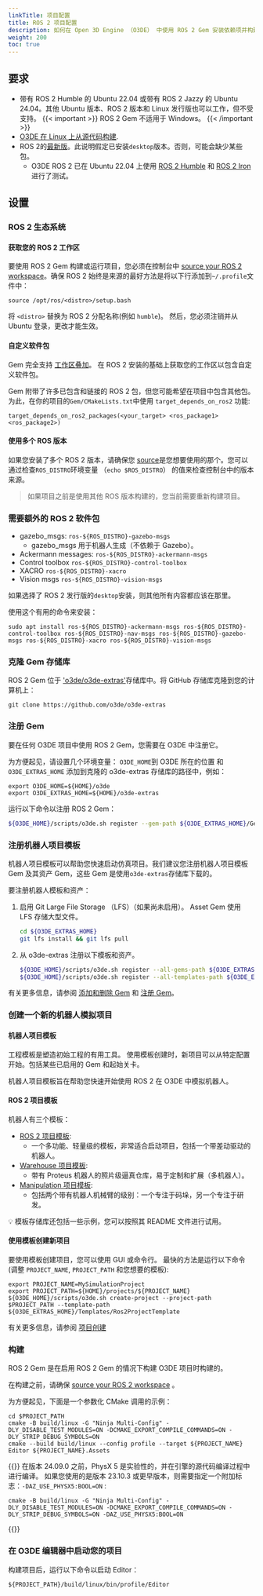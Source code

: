 ```yaml
---
linkTitle: 项目配置
title: ROS 2 项目配置
description: 如何在 Open 3D Engine （O3DE） 中使用 ROS 2 Gem 安装依赖项并构建项目。
weight: 200
toc: true
---
```


## 要求

* 带有 ROS 2 Humble 的 Ubuntu 22.04 或带有 ROS 2 Jazzy 的 Ubuntu 24.04。其他 Ubuntu 版本、ROS 2 版本和 Linux 发行版也可以工作，但不受支持。
  {{< important >}}
ROS 2 Gem 不适用于 Windows。
  {{< /important >}}
* [O3DE 在 Linux 上从源代码构建](/docs/welcome-guide/setup/setup-from-github/building-linux).
* ROS 2的[最新版](https://docs.ros.org/en/rolling/Releases.html#list-of-distributions )。此说明假定已安装`desktop`版本。否则，可能会缺少某些包。
  * O3DE ROS 2 已在 Ubuntu 22.04 上使用 [ROS 2 Humble](https://docs.ros.org/en/humble/Installation.html)  和 [ROS 2 Iron](https://docs.ros.org/en/iron/Installation.html) 进行了测试。

## 设置

### ROS 2 生态系统

#### 获取您的 ROS 2 工作区

要使用 ROS 2 Gem 构建或运行项目，您必须在控制台中 [source your ROS 2 workspace](https://docs.ros.org/en/humble/Tutorials/Beginner-CLI-Tools/Configuring-ROS2-Environment.html)。确保 ROS 2 始终是来源的最好方法是将以下行添加到`~/.profile`文件中：
```
source /opt/ros/<distro>/setup.bash
```
将 `<distro>` 替换为 ROS 2 分配名称(例如 `humble`)。
然后，您必须注销并从 Ubuntu 登录，更改才能生效。

#### 自定义软件包

Gem 完全支持 [工作区叠加](https://docs.ros.org/en/humble/Tutorials/Beginner-Client-Libraries/Creating-A-Workspace/Creating-A-Workspace.html#source-the-overlay)。
在 ROS 2 安装的基础上获取您的工作区以包含自定义软件包。

Gem 附带了许多已包含和链接的 ROS 2 包，但您可能希望在项目中包含其他包。
为此，在你的项目的`Gem/CMakeLists.txt`中使用 `target_depends_on_ros2` 功能:

```
target_depends_on_ros2_packages(<your_target> <ros_package1> <ros_package2>)
```

#### 使用多个 ROS 版本

如果您安装了多个 ROS 2 版本，请确保您 [source](https://docs.ros.org/en/humble/Tutorials/Workspace/Creating-A-Workspace.html#source-the-overlay)是您想要使用的那个。您可以通过检查`ROS_DISTRO`环境变量 （`echo $ROS_DISTRO`） 的值来检查控制台中的版本来源。

> 如果项目之前是使用其他 ROS 版本构建的，您当前需要重新构建项目。

### 需要额外的 ROS 2 软件包

* gazebo_msgs: `ros-${ROS_DISTRO}-gazebo-msgs`
    * gazebo_msgs 用于机器人生成（不依赖于 Gazebo）。
* Ackermann messages: `ros-${ROS_DISTRO}-ackermann-msgs`
* Control toolbox `ros-${ROS_DISTRO}-control-toolbox`
* XACRO `ros-${ROS_DISTRO}-xacro`
* Vision msgs `ros-${ROS_DISTRO}-vision-msgs`

如果选择了 ROS 2 发行版的`desktop`安装，则其他所有内容都应该在那里。

使用这个有用的命令来安装：

```
sudo apt install ros-${ROS_DISTRO}-ackermann-msgs ros-${ROS_DISTRO}-control-toolbox ros-${ROS_DISTRO}-nav-msgs ros-${ROS_DISTRO}-gazebo-msgs ros-${ROS_DISTRO}-xacro ros-${ROS_DISTRO}-vision-msgs
```

### 克隆 Gem 存储库

ROS 2 Gem 位于 ['o3de/o3de-extras'](https://github.com/o3de/o3de-extras)存储库中。将 GitHub 存储库克隆到您的计算机上：

```
git clone https://github.com/o3de/o3de-extras
```

### 注册 Gem

要在任何 O3DE 项目中使用 ROS 2 Gem，您需要在 O3DE 中注册它。

为方便起见，请设置几个环境变量： `O3DE_HOME`到 O3DE 所在的位置 和 `O3DE_EXTRAS_HOME`
添加到克隆的 o3de-extras 存储库的路径中，例如：

```shell
export O3DE_HOME=${HOME}/o3de
export O3DE_EXTRAS_HOME=${HOME}/o3de-extras
```

运行以下命令以注册 ROS 2 Gem：
```bash
${O3DE_HOME}/scripts/o3de.sh register --gem-path ${O3DE_EXTRAS_HOME}/Gems/ROS2
```

### 注册机器人项目模板

机器人项目模板可以帮助您快速启动仿真项目。我们建议您注册机器人项目模板 Gem 及其资产 Gem，这些 Gem 是使用`o3de-extras`存储库下载的。

要注册机器人模板和资产：
1. 启用 Git Large File Storage （LFS）（如果尚未启用）。 Asset Gem 使用 LFS 存储大型文件。
    ```bash
    cd ${O3DE_EXTRAS_HOME}
    git lfs install && git lfs pull
    ```
2. 从 o3de-extras 注册以下模板和资产。
    ```bash
    ${O3DE_HOME}/scripts/o3de.sh register --all-gems-path ${O3DE_EXTRAS_HOME}/Gems/
    ${O3DE_HOME}/scripts/o3de.sh register --all-templates-path ${O3DE_EXTRAS_HOME}/Templates/
    ```
   
有关更多信息，请参阅 [添加和删除 Gem](/docs/user-guide/project-config/add-remove-gems/) 和 [注册 Gem](/docs/user-guide/project-config/register-gems/)。

### 创建一个新的机器人模拟项目

#### 机器人项目模板

工程模板是塑造初始工程的有用工具。
使用模板创建时，新项目可以从特定配置开始。包括某些已启用的 Gem 和起始关卡。

机器人项目模板旨在帮助您快速开始使用 ROS 2 在 O3DE 中模拟机器人。

#### ROS 2 项目模板

机器人有三个模板：
- [ROS 2 项目模板](https://github.com/o3de/o3de-extras/tree/development/Templates/Ros2ProjectTemplate):
  - 一个多功能、轻量级的模板，非常适合启动项目，包括一个带差动驱动的机器人。
- [Warehouse 项目模板](https://github.com/o3de/o3de-extras/tree/development/Templates/Ros2FleetRobotTemplate):
  - 带有 Proteus 机器人的照片级逼真仓库，易于定制和扩展（多机器人）。
- [Manipulation 项目模板](https://github.com/o3de/o3de-extras/tree/development/Templates/Ros2RoboticManipulationTemplate):
  - 包括两个带有机器人机械臂的级别：一个专注于码垛，另一个专注于研发。

:bulb: 模板存储库还包括一些示例，您可以按照其 README 文件进行试用。

#### 使用模板创建新项目

要使用模板创建项目，您可以使用 GUI 或命令行。
最快的方法是运行以下命令 (调整 `PROJECT_NAME`, `PROJECT_PATH` 和您想要的模板):

```shell
export PROJECT_NAME=MySimulationProject
export PROJECT_PATH=${HOME}/projects/${PROJECT_NAME}
${O3DE_HOME}/scripts/o3de.sh create-project --project-path $PROJECT_PATH --template-path ${O3DE_EXTRAS_HOME}/Templates/Ros2ProjectTemplate 
```

有关更多信息，请参阅 [项目创建](/docs/welcome-guide/create/)

### 构建

ROS 2 Gem 是在启用 ROS 2 Gem 的情况下构建 O3DE 项目时构建的。

在构建之前，请确保 [source your ROS 2 workspace](#source-your-ros-2-workspace) 。

为方便起见，下面是一个参数化 CMake 调用的示例：

```shell
cd $PROJECT_PATH
cmake -B build/linux -G "Ninja Multi-Config" -DLY_DISABLE_TEST_MODULES=ON -DCMAKE_EXPORT_COMPILE_COMMANDS=ON -DLY_STRIP_DEBUG_SYMBOLS=ON
cmake --build build/linux --config profile --target ${PROJECT_NAME} Editor ${PROJECT_NAME}.Assets 
```
{{<note>}}
在版本 24.09.0 之前，PhysX 5 是实验性的，并在引擎的源代码编译过程中进行编译。 
如果您使用的是版本 23.10.3 或更早版本，则需要指定一个附加标志：`-DAZ_USE_PHYSX5:BOOL=ON` :
```shell
cmake -B build/linux -G "Ninja Multi-Config" -DLY_DISABLE_TEST_MODULES=ON -DCMAKE_EXPORT_COMPILE_COMMANDS=ON -DLY_STRIP_DEBUG_SYMBOLS=ON -DAZ_USE_PHYSX5:BOOL=ON 
```
{{</note>}}
### 在 O3DE 编辑器中启动您的项目

构建项目后，运行以下命令以启动 Editor：

```shell
${PROJECT_PATH}/build/linux/bin/profile/Editor
```
